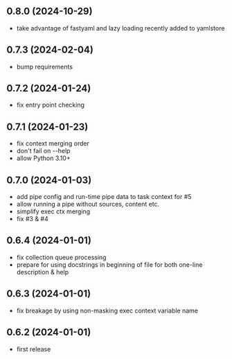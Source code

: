 ## 0.8.0 (2024-10-29)

- take advantage of fastyaml and lazy loading recently added to yamlstore

## 0.7.3 (2024-02-04)

 - bump requirements

## 0.7.2 (2024-01-24)

 - fix entry point checking

## 0.7.1 (2024-01-23)

 - fix context merging order
 - don't fail on --help
 - allow Python 3.10+

## 0.7.0 (2024-01-03)

 - add pipe config and run-time pipe data to task context for #5
 - allow running a pipe without sources, content etc.
 - simplify exec ctx merging
 - fix #3 & #4

## 0.6.4 (2024-01-01)

- fix collection queue processing
- prepare for using docstrings in beginning of file for
  both one-line description & help

## 0.6.3 (2024-01-01)

- fix breakage by using non-masking exec context variable name

## 0.6.2 (2024-01-01)

- first release
